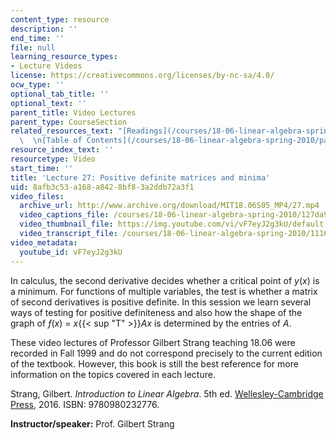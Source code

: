 ```yaml
---
content_type: resource
description: ''
end_time: ''
file: null
learning_resource_types:
- Lecture Videos
license: https://creativecommons.org/licenses/by-nc-sa/4.0/
ocw_type: ''
optional_tab_title: ''
optional_text: ''
parent_title: Video Lectures
parent_type: CourseSection
related_resources_text: "[Readings](/courses/18-06-linear-algebra-spring-2010/pages/readings)\
  \  \n[Table of Contents](/courses/18-06-linear-algebra-spring-2010/pages/readings#Table_of_Contents)"
resource_index_text: ''
resourcetype: Video
start_time: ''
title: 'Lecture 27: Positive definite matrices and minima'
uid: 8afb3c53-a168-a842-8bf8-3a2ddb72a3f1
video_files:
  archive_url: http://www.archive.org/download/MIT18.06S05_MP4/27.mp4
  video_captions_file: /courses/18-06-linear-algebra-spring-2010/127da99534835688a4fb80da0ef2bd33_vF7eyJ2g3kU.vtt
  video_thumbnail_file: https://img.youtube.com/vi/vF7eyJ2g3kU/default.jpg
  video_transcript_file: /courses/18-06-linear-algebra-spring-2010/111608202724f78b5b19ef52dcbe61c9_vF7eyJ2g3kU.pdf
video_metadata:
  youtube_id: vF7eyJ2g3kU
---
```


In calculus, the second derivative decides whether a critical point of _y_(_x_) is a minimum. For functions of multiple variables, the test is whether a matrix of second derivatives is positive definite. In this session we learn several ways of testing for positive definiteness and also how the shape of the graph of _ƒ_(_x_) = _x_{{< sup "T" >}}_Ax_ is determined by the entries of _A_.

These video lectures of Professor Gilbert Strang teaching 18.06 were recorded in Fall 1999 and do not correspond precisely to the current edition of the textbook. However, this book is still the best reference for more information on the topics covered in each lecture.

Strang, Gilbert. _Introduction to Linear Algebra_. 5th ed. [Wellesley-Cambridge Press](http://www.wellesleycambridge.com/), 2016. ISBN: 9780980232776.

**Instructor/speaker:** Prof. Gilbert Strang

